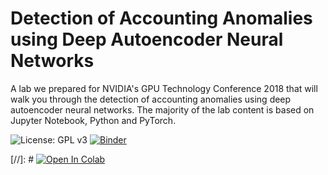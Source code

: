 # Detection of Accounting Anomalies using Deep Autoencoder Neural Networks 

A lab we prepared for NVIDIA's GPU Technology Conference 2018 that will walk you through the detection of accounting anomalies using deep autoencoder neural networks. The majority of the lab content is based on Jupyter Notebook, Python and PyTorch.

![License: GPL v3](https://img.shields.io/badge/License-GPLv3-blue.svg) [![Binder](https://mybinder.org/badge_logo.svg)](https://mybinder.org/v2/gh/GitiHubi/deepAI/master?filepath=GTC_2018_Lab.ipynb) 


[//]: # [![Open In Colab](https://colab.research.google.com/assets/colab-badge.svg)](https://github.com/GitiHubi/deepAI/blob/master/GTC_2018_Lab.ipynb)
